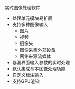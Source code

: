 实时图像处理软件

- 处理单元模块易扩展
- 支持多种图像输入
  - 图片
  - 视频
  - 摄像头
  - 图像采集外部设备
  - 网络来源流媒体
- 暴漏界面输入参数的实时处理
- 默认集成基本图像处理功能
- 自定义标注输入
- 支持GPU渲染

